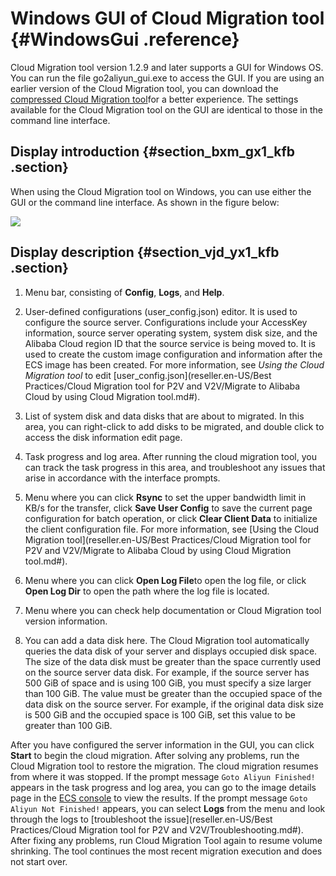 # Windows GUI of Cloud Migration tool {#WindowsGui .reference}

Cloud Migration tool version 1.2.9 and later supports a GUI for Windows OS. You can run the file go2aliyun\_gui.exe to access the GUI. If you are using an earlier version of the Cloud Migration tool, you can download the [compressed Cloud Migration tool](http://p2v-tools.oss-cn-hangzhou.aliyuncs.com/Alibaba_Cloud_Migration_Tool.zip)for a better experience. The settings available for the Cloud Migration tool on the GUI are identical to those in the command line interface.

## Display introduction {#section_bxm_gx1_kfb .section}

When using the Cloud Migration tool on Windows, you can use either the GUI or the command line interface. As shown in the figure below:

![](http://static-aliyun-doc.oss-cn-hangzhou.aliyuncs.com/assets/img/22628/153949590413345_en-US.png)

## Display description {#section_vjd_yx1_kfb .section}

1.  Menu bar, consisting of **Config**, **Logs**, and **Help**.

2.  User-defined configurations \(user\_config.json\) editor. It is used to configure the source server. Configurations include your AccessKey information, source server operating system, system disk size, and the Alibaba Cloud region ID that the source service is being moved to. It is used to create the custom image configuration and information after the ECS image has been created. For more information, see *Using the Cloud Migration tool* to edit [user\_config.json](reseller.en-US/Best Practices/Cloud Migration tool for P2V and V2V/Migrate to Alibaba Cloud by using Cloud Migration tool.md#).

3.  List of system disk and data disks that are about to migrated. In this area, you can right-click to add disks to be migrated, and double click to access the disk information edit page.

4.  Task progress and log area. After running the cloud migration tool, you can track the task progress in this area, and troubleshoot any issues that arise in accordance with the interface prompts.

5.  Menu where you can click **Rsync** to set the upper bandwidth limit in KB/s for the transfer, click **Save User Config** to save the current page configuration for batch operation, or click **Clear Client Data** to initialize the client configuration file. For more information, see [Using the Cloud Migration tool](reseller.en-US/Best Practices/Cloud Migration tool for P2V and V2V/Migrate to Alibaba Cloud by using Cloud Migration tool.md#).

6.  Menu where you can click **Open Log File**to open the log file, or click **Open Log Dir** to open the path where the log file is located.

7.  Menu where you can check help documentation or Cloud Migration tool version information.

8.  You can add a data disk here. The Cloud Migration tool automatically queries the data disk of your server and displays occupied disk space. The size of the data disk must be greater than the space currently used on the source server data disk. For example, if the source server has 500 GiB of space and is using 100 GiB, you must specify a size larger than 100 GiB. The value must be greater than the occupied space of the data disk on the source server. For example, if the original data disk size is 500 GiB and the occupied space is 100 GiB, set this value to be greater than 100 GiB.


After you have configured the server information in the GUI, you can click **Start** to begin the cloud migration. After solving any problems, run the Cloud Migration tool to restore the migration. The cloud migration resumes from where it was stopped. If the prompt message `Goto Aliyun Finished!` appears in the task progress and log area, you can go to the image details page in the [ECS console](https://partners-intl.console.aliyun.com/#/ecs) to view the results. If the prompt message `Goto Aliyun Not Finished!` appears, you can select **Logs** from the menu and look through the logs to [troubleshoot the issue](reseller.en-US/Best Practices/Cloud Migration tool for P2V and V2V/Troubleshooting.md#). After fixing any problems, run Cloud Migration Tool again to resume volume shrinking. The tool continues the most recent migration execution and does not start over.

